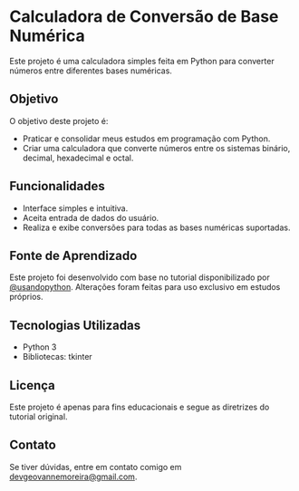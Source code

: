 # Calculadora de Conversão de Base Numérica
Este projeto é uma calculadora simples feita em Python para converter números entre diferentes bases numéricas.

## Objetivo
O objetivo deste projeto é:
- Praticar e consolidar meus estudos em programação com Python.
- Criar uma calculadora que converte números entre os sistemas binário, decimal, hexadecimal e octal.

## Funcionalidades
- Interface simples e intuitiva.
- Aceita entrada de dados do usuário.
- Realiza e exibe conversões para todas as bases numéricas suportadas.


## Fonte de Aprendizado
Este projeto foi desenvolvido com base no tutorial disponibilizado por [@usandopython](https://www.youtube.com/@usandopython). Alterações foram feitas para uso exclusivo em estudos próprios.

## Tecnologias Utilizadas
- Python 3
- Bibliotecas: tkinter

## Licença
Este projeto é apenas para fins educacionais e segue as diretrizes do tutorial original.

## Contato
Se tiver dúvidas, entre em contato comigo em devgeovannemoreira@gmail.com.
